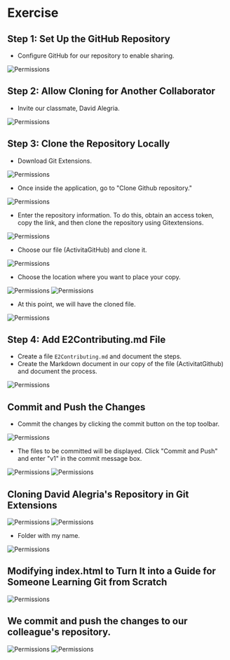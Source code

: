 # Exercise

## Step 1: Set Up the GitHub Repository

- Configure GitHub for our repository to enable sharing.

![Permissions](./capturas/captura%201.png)

## Step 2: Allow Cloning for Another Collaborator

- Invite our classmate, David Alegria.

![Permissions](./capturas/2.png)

## Step 3: Clone the Repository Locally

- Download Git Extensions.

![Permissions](./capturas/3.png)

- Once inside the application, go to "Clone Github repository."

![Permissions](./capturas/8.png)

- Enter the repository information. To do this, obtain an access token, copy the link, and then clone the repository using Gitextensions.

![Permissions](./capturas/5.png)

- Choose our file (ActivitaGitHub) and clone it.

![Permissions](./capturas/9.png)

- Choose the location where you want to place your copy.

![Permissions](./capturas/6.png)
![Permissions](./capturas/7.png)

- At this point, we will have the cloned file.

![Permissions](./capturas/4.png)

## Step 4: Add E2Contributing.md File

- Create a file `E2Contributing.md` and document the steps.
- Create the Markdown document in our copy of the file (ActivitatGithub) and document the process.

![Permissions](./capturas/10.png)

## Commit and Push the Changes

- Commit the changes by clicking the commit button on the top toolbar.

![Permissions](./capturas/11-1.png)

- The files to be committed will be displayed. Click "Commit and Push" and enter "v1" in the commit message box.

![Permissions](./capturas/11.png)
![Permissions](./capturas/12.png)

## Cloning David Alegria's Repository in Git Extensions

![Permissions](./capturas/13.png)
![Permissions](./capturas/14.png)

- Folder with my name.

![Permissions](./capturas/15.png)

## Modifying index.html to Turn It into a Guide for Someone Learning Git from Scratch

![Permissions](./capturas/16.png)

## We commit and push the changes to our colleague's repository.

![Permissions](./capturas/17.png)
![Permissions](./capturas/18.png)